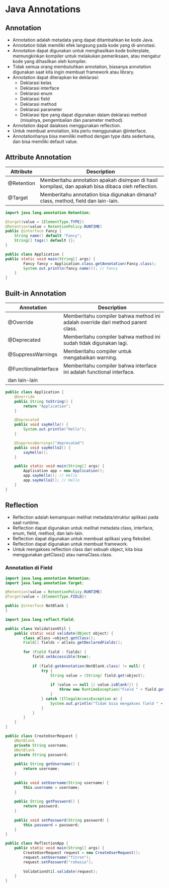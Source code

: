 # Java Annotations

## Annotation

- Annotation adalah metadata yang dapat ditambahkan ke kode Java.
- Annotation tidak memiliki efek langsung pada kode yang di-annotasi.
- Annotation dapat digunakan untuk menghasilkan kode boilerplate, memungkinkan kompiler untuk melakukan pemeriksaan, atau mengatur kode yang dihasilkan oleh kompiler.
- Tidak semua orang membutuhkan annotation, biasanya annotation digunakan saat kita ingin membuat framework atau library.
- Annotation dapat diterapkan ke deklarasi:
  - Deklarasi kelas
  - Deklarasi interface
  - Deklarasi enum
  - Deklarasi field
  - Deklarasi method
  - Deklarasi parameter
  - Deklarasi tipe yang dapat digunakan dalam deklarasi method (misalnya, pengembalian dan parameter method).
- Annotation dapat daiakses menggunakan reflection.
- Untuk membuat annotation, kita perlu menggunakan @interface.
- Annotationhanya bisa memiliki method dengan type data sederhana, dan bisa memiliki default value.

## Attribute Annotation
| Attribute | Description                                                                                        |
| --- |----------------------------------------------------------------------------------------------------|
| @Retention | Memberitahu annotation apakah disimpan di hasil kompilasi, dan apakah bisa dibaca oleh reflection. |
| @Target | Memberitahu annotation bisa digunakan dimana? class, method, field dan lain-lain.                  |

```java
import java.lang.annotation.Retention;

@target(value = {ElementType.TYPE})
@Retention(value = RetentionPolicy.RUNTIME)
public @interface Fancy {
    String name() default "Fancy";
    String[] tags() default {};
}
```

```java
public class Application {
public static void main(String[] args) {
        Fancy fancy = Application.class.getAnnotation(Fancy.class);
        System.out.println(fancy.name()); // Fancy
    }
}
```

## Built-in Annotation

| Annotation | Description |
| --- | --- |
| @Override | Memberitahu compiler bahwa method ini adalah override dari method parent class. |
| @Deprecated | Memberitahu compiler bahwa method ini sudah tidak digunakan lagi. |
| @SuppressWarnings | Memberitahu compiler untuk mengabaikan warning. |
| @FunctionalInterface | Memberitahu compiler bahwa interface ini adalah functional interface. |
|dan lain-lain | |

```java
public class Application {
    @Override
    public String toString() {
        return "Application";
    }

    @Deprecated
    public void sayHello() {
        System.out.println("Hello");
    }

    @SuppressWarnings("deprecated")
    public void sayHello2() {
        sayHello();
    }

    public static void main(String[] args) {
        Application app = new Application();
        app.sayHello(); // Hello
        app.sayHello2(); // Hello
    }
}
```

## Reflection

- Reflection adalah kemampuan melihat metadata/struktur aplikasi pada saat runtime.
- Reflection dapat digunakan untuk melihat metadata class, interface, enum, field, method, dan lain-lain.
- Reflection dapat digunakan untuk membuat aplikasi yang fleksibel.
- Reflection dapat digunakan untuk membuat framework.
- Untuk mengakses reflection class dari sebuah object, kita bisa menggunakan getClass() atau namaClass.class.

### Annotation di Field

```java
import java.lang.annotation.Retention;
import java.lang.annotation.Target;

@Retention(value = RetentionPolicy.RUNTIME)
@Target(value = {ElementType.FIELD})

public @interface NotBlank {
}
```

```java
import java.lang.reflect.Field;

public class ValidationUtil {
    public static void validate(Object object) {
        class aClass =object.getClass();
        Field[] fields = aClass.getDeclaredFields();
        
        for (Field field : fields) {
            field.setAccessible(true);
            
            if (field.getAnnotation(NotBlank.class) != null) {
                try {
                    String value = (String) field.get(object);
                    
                    if (value == null || value.isBlank()) {
                        throw new RuntimeException("Field " + field.getName() + " is blank");
                    }
                } catch (IllegalAccessException e) {
                    System.out.println("Tidak bisa mengakses field " + field.getName());
                }
            }
        }
    }
}
```

```java
public class CreateUserRequest {
    @NotBlank
    private String username;
    @NotBlank
    private String password;
    
    public String getUsername() {
        return username;
    }
    
    public void setUsername(String username) {
        this.username = username;
    }
    
    public String getPassword() {
        return password;
    }
    
    public void setPassword(String password) {
        this.password = password;
    }
}
```

```java 
public class ReflectionApp {
    public static void main(String[] args) {
        CreateUserRequest request = new CreateUserRequest();
        request.setUsername("fitron");
        request.setPassword("rahasia");
        
        ValidationUtil.validate(request);
    }
}
```